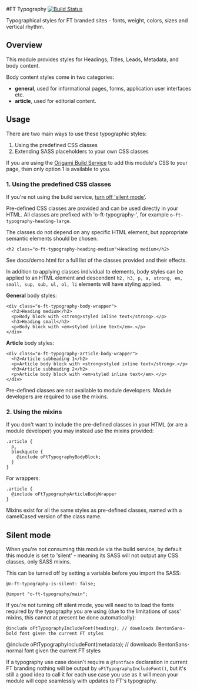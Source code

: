 #FT Typography [![Build Status](https://travis-ci.org/Financial-Times/o-ft-typography.png?branch=master)](https://travis-ci.org/Financial-Times/o-ft-typography)

Typographical styles for FT branded sites - fonts, weight, colors, sizes and vertical rhythm.

## Overview

This module provides styles for Headings, Titles, Leads, Metadata, and body content.

Body content styles come in two categories:

* **general**, used for informational pages, forms, application user interfaces etc.
* **article**, used for editorial content. 

## Usage

There are two main ways to use these typographic styles:

1. Using the predefined CSS classes
2. Extending SASS placeholders to your own CSS classes

If you are using the [Origami Build Service](http://financial-times.github.io/ft-origami/docs/developer-guide/build-service/) to add this module's CSS to your page, then only option 1 is available to you.

### 1. Using the predefined CSS classes

If you're not using the build service, [turn off 'silent mode'](#silentmode).

Pre-defined CSS classes are provided and can be used directly in your HTML. All classes are prefixed with 'o-ft-typography-', for example `o-ft-typography-heading-large`.

The classes do not depend on any specific HTML element, but appropriate semantic elements should be chosen.

    <h2 class="o-ft-typography-heading-medium">Heading medium</h2>

See docs/demo.html for a full list of the classes provided and their effects. 

In addition to applying classes individual to elements, body styles can be applied to an HTML element and descendent `h2, h3, p, a, strong, em, small, sup, sub, ul, ol, li` elements will have styling applied.

**General** body styles:

    <div class="o-ft-typography-body-wrapper">
      <h2>Heading medium</h2>
      <p>Body block with <strong>styled inline text</strong>.</p>
      <h3>Heading small</h2>
      <p>Body block with <em>styled inline text</em>.</p>
    </div>
    
**Article** body styles:

    <div class="o-ft-typography-article-body-wrapper">
      <h2>Article subheading 1</h2>
      <p>Article body block with <strong>styled inline text</strong>.</p>
      <h3>Article subheading 2</h2>
      <p>Article body block with <em>styled inline text</em>.</p>
    </div>

Pre-defined classes are not available to module developers. Module developers are required to use the mixins.

### 2. Using the mixins

If you don't want to include the pre-defined classes in your HTML (or are a module developer) you may instead use the mixins provided:

    .article {
      p,
      blockquote {
        @include oFtTypographyBodyBlock;
      }
    }

For wrappers:

    .article {
      @include oFtTypographyArticleBodyWrapper
    }

Mixins exist for all the same styles as pre-defined classes, named with a camelCased version of the class name.


## Silent mode<a name="silentmode"></a>

When you're not consuming this module via the build service, by default this module is set to 'silent' - meaning its SASS will not output any CSS classes, only SASS mixins.

This can be turned off by setting a variable before you import the SASS:

    @o-ft-typography-is-silent: false;
    
    @import "o-ft-typography/main";

If you're not turning off silent mode, you will need to to load the fonts required by the typography you are using (due to the limitations of sass' mixins, this cannot at present be done automatically):

	@include oFtTypographyIncludeFont(heading); // downloads BentonSans-bold font given the current FT styles
  @include oFtTypographyIncludeFont(metadata); // downloads BentonSans-normal font given the current FT styles

If a typography use case doesn't require a `@fontface` declaration in current FT branding nothing will be output by `oFtTypographyIncludeFont()`, but it's still a good idea to call it for each use case you use as it will mean your module will cope seamlessly with updates to FT's typography.
